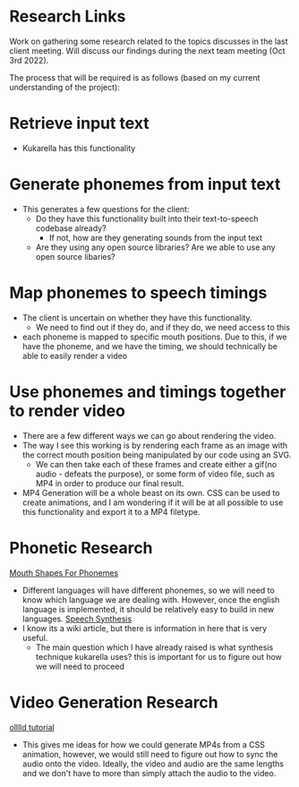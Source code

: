 # Research Links

Work on gathering some research related to the topics discusses in the last client meeting. Will discuss our findings during the next team meeting (Oct 3rd 2022).


The process that will be required is as follows (based on my current understanding of the project):

# Retrieve input text
- Kukarella has this functionality
# Generate phonemes from input text
- This generates a few questions for the client: 
  - Do they have this functionality built into their text-to-speech codebase already?
    - If not, how are they generating sounds from the input text
  - Are they using any open source libraries? Are we able to use any open source libaries?
# Map phonemes to speech timings
- The client is uncertain on whether they have this functionality. 
  - We need to find out if they do, and if they do, we need access to this
- each phoneme is mapped to specific mouth positions. Due to this, if we have the phoneme, and we have the timing, we 
should technically be able to easily render a video
# Use phonemes and timings together to render video
- There are a few different ways we can go about rendering the video.
- The way I see this working is by rendering each frame as an image with the correct mouth position being manipulated 
by our code using an SVG. 
  - We can then take each of these frames and create either a gif(no audio - defeats the purpose), or some form of video
  file, such as MP4 in order to produce our final result.
- MP4 Generation will be a whole beast on its own. CSS can be used to create animations, and I am wondering if it will 
be at all possible to use this functionality and export it to a MP4 filetype. 



# Phonetic Research

[Mouth Shapes For Phonemes](https://knowledge.autodesk.com/support/motionbuilder/learn-explore/caas/CloudHelp/cloudhelp/2017/ENU/MotionBuilder/files/GUID-E3D27BE8-1392-4CC0-BD5D-17EE3D016EC3-htm.html)
- Different languages will have different phonemes, so we will need to know which language we are dealing with. However,
once the english language is implemented, it should be relatively easy to build in new languages.
[Speech Synthesis](https://en.wikipedia.org/wiki/Speech_synthesis)
- I know its a wiki article, but there is information in here that is very useful. 
  - The main question which I have already raised is what synthesis technique kukarella uses? this is important for us 
    to figure out how we will need to proceed


# Video Generation Research

[olllld tutorial](https://web.archive.org/web/20120112090743/http://www.ultramegatech.com/blog/2010/09/record-html-canvas-animations-to-video)
- This gives me ideas for how we could generate MP4s from a CSS animation, however, we would still need to figure out
  how to sync the audio onto the video. Ideally, the video and audio are the same lengths and we don't have to more than
  simply attach the audio to the video.